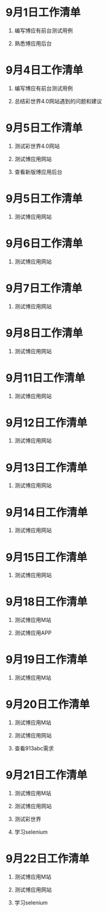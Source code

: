 # 9月1日工作清单

1. 编写博应有前台测试用例

2. 熟悉博应用后台

# 9月4日工作清单

1. 编写博应有前台测试用例

2. 总结彩世界4.0网站遇到的问题和建议

# 9月5日工作清单

1. 测试彩世界4.0网站

2. 测试博应用网站

3. 查看新版博应用后台

# 9月5日工作清单

1. 测试博应用网站

# 9月6日工作清单

1. 测试博应用网站

# 9月7日工作清单

1. 测试博应用网站

# 9月8日工作清单

1. 测试博应用网站

# 9月11日工作清单

1. 测试博应用网站

# 9月12日工作清单

1. 测试博应用网站

# 9月13日工作清单

1. 测试博应用网站

# 9月14日工作清单

1. 测试博应用网站

# 9月15日工作清单

1. 测试博应用网站

# 9月18日工作清单

1. 测试博应用M站

2. 测试博应用APP

# 9月19日工作清单

1. 测试博应用M站

# 9月20日工作清单

1. 测试博应用M站

2. 测试博应用网站

3. 查看913abc需求

# 9月21日工作清单

1. 测试博应用M站

2. 测试博应用网站

3. 测试彩世界

4. 学习selenium

# 9月22日工作清单

1. 测试博应用M站

2. 测试博应用网站

4. 学习selenium